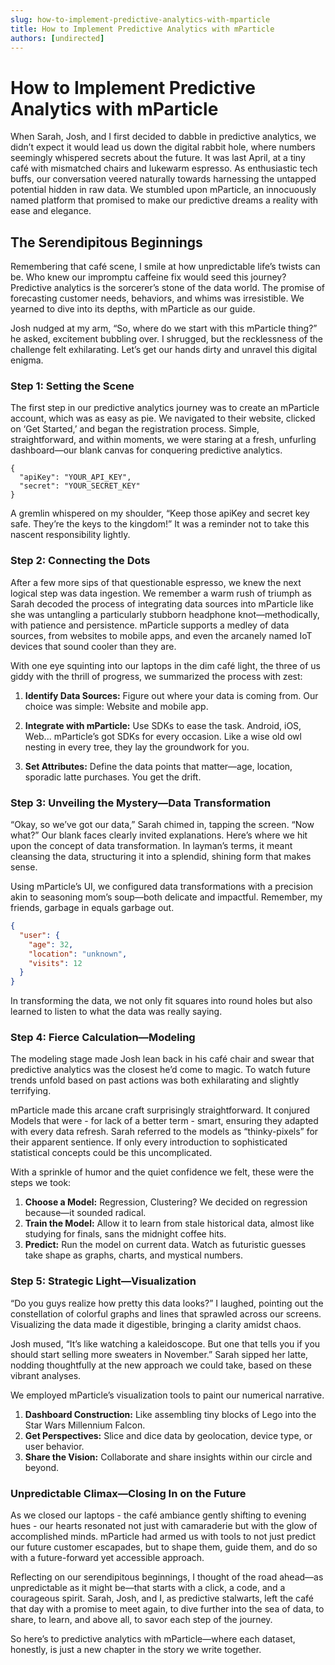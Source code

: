 ```yaml
---
slug: how-to-implement-predictive-analytics-with-mparticle
title: How to Implement Predictive Analytics with mParticle
authors: [undirected]
---
```



# How to Implement Predictive Analytics with mParticle

When Sarah, Josh, and I first decided to dabble in predictive analytics, we didn’t expect it would lead us down the digital rabbit hole, where numbers seemingly whispered secrets about the future. It was last April, at a tiny café with mismatched chairs and lukewarm espresso. As enthusiastic tech buffs, our conversation veered naturally towards harnessing the untapped potential hidden in raw data. We stumbled upon mParticle, an innocuously named platform that promised to make our predictive dreams a reality with ease and elegance.

## The Serendipitous Beginnings

Remembering that café scene, I smile at how unpredictable life’s twists can be. Who knew our impromptu caffeine fix would seed this journey? Predictive analytics is the sorcerer’s stone of the data world. The promise of forecasting customer needs, behaviors, and whims was irresistible. We yearned to dive into its depths, with mParticle as our guide.

Josh nudged at my arm, “So, where do we start with this mParticle thing?” he asked, excitement bubbling over. I shrugged, but the recklessness of the challenge felt exhilarating. Let’s get our hands dirty and unravel this digital enigma.

### Step 1: Setting the Scene

The first step in our predictive analytics journey was to create an mParticle account, which was as easy as pie. We navigated to their website, clicked on ‘Get Started,’ and began the registration process. Simple, straightforward, and within moments, we were staring at a fresh, unfurling dashboard—our blank canvas for conquering predictive analytics.

```plaintext
{ 
  "apiKey": "YOUR_API_KEY", 
  "secret": "YOUR_SECRET_KEY"
}
```

A gremlin whispered on my shoulder, “Keep those apiKey and secret key safe. They’re the keys to the kingdom!” It was a reminder not to take this nascent responsibility lightly.

### Step 2: Connecting the Dots

After a few more sips of that questionable espresso, we knew the next logical step was data ingestion. We remember a warm rush of triumph as Sarah decoded the process of integrating data sources into mParticle like she was untangling a particularly stubborn headphone knot—methodically, with patience and persistence. mParticle supports a medley of data sources, from websites to mobile apps, and even the arcanely named IoT devices that sound cooler than they are.

With one eye squinting into our laptops in the dim café light, the three of us giddy with the thrill of progress, we summarized the process with zest:

1. **Identify Data Sources:** Figure out where your data is coming from. Our choice was simple: Website and mobile app.
   
2. **Integrate with mParticle:** Use SDKs to ease the task. Android, iOS, Web... mParticle’s got SDKs for every occasion. Like a wise old owl nesting in every tree, they lay the groundwork for you.

3. **Set Attributes:** Define the data points that matter—age, location, sporadic latte purchases. You get the drift.

### Step 3: Unveiling the Mystery—Data Transformation

“Okay, so we’ve got our data,” Sarah chimed in, tapping the screen. “Now what?” Our blank faces clearly invited explanations. Here’s where we hit upon the concept of data transformation. In layman’s terms, it meant cleansing the data, structuring it into a splendid, shining form that makes sense.

Using mParticle’s UI, we configured data transformations with a precision akin to seasoning mom’s soup—both delicate and impactful. Remember, my friends, garbage in equals garbage out.

```json
{
  "user": {
    "age": 32,
    "location": "unknown",
    "visits": 12
  }
}
```

In transforming the data, we not only fit squares into round holes but also learned to listen to what the data was really saying.

### Step 4: Fierce Calculation—Modeling

The modeling stage made Josh lean back in his café chair and swear that predictive analytics was the closest he’d come to magic. To watch future trends unfold based on past actions was both exhilarating and slightly terrifying.

mParticle made this arcane craft surprisingly straightforward. It conjured Models that were - for lack of a better term - smart, ensuring they adapted with every data refresh. Sarah referred to the models as “thinky-pixels” for their apparent sentience. If only every introduction to sophisticated statistical concepts could be this uncomplicated.

With a sprinkle of humor and the quiet confidence we felt, these were the steps we took:

1. **Choose a Model:** Regression, Clustering? We decided on regression because—it sounded radical.
2. **Train the Model:** Allow it to learn from stale historical data, almost like studying for finals, sans the midnight coffee hits.
3. **Predict:** Run the model on current data. Watch as futuristic guesses take shape as graphs, charts, and mystical numbers.

### Step 5: Strategic Light—Visualization

“Do you guys realize how pretty this data looks?” I laughed, pointing out the constellation of colorful graphs and lines that sprawled across our screens. Visualizing the data made it digestible, bringing a clarity amidst chaos. 

Josh mused, “It’s like watching a kaleidoscope. But one that tells you if you should start selling more sweaters in November.” Sarah sipped her latte, nodding thoughtfully at the new approach we could take, based on these vibrant analyses.

We employed mParticle’s visualization tools to paint our numerical narrative.

1. **Dashboard Construction:** Like assembling tiny blocks of Lego into the Star Wars Millennium Falcon.
2. **Get Perspectives:** Slice and dice data by geolocation, device type, or user behavior.
3. **Share the Vision:** Collaborate and share insights within our circle and beyond.

### Unpredictable Climax—Closing In on the Future

As we closed our laptops - the café ambiance gently shifting to evening hues - our hearts resonated not just with camaraderie but with the glow of accomplished minds. mParticle had armed us with tools to not just predict our future customer escapades, but to shape them, guide them, and do so with a future-forward yet accessible approach.

Reflecting on our serendipitous beginnings, I thought of the road ahead—as unpredictable as it might be—that starts with a click, a code, and a courageous spirit. Sarah, Josh, and I, as predictive stalwarts, left the café that day with a promise to meet again, to dive further into the sea of data, to share, to learn, and above all, to savor each step of the journey.

So here’s to predictive analytics with mParticle—where each dataset, honestly, is just a new chapter in the story we write together.